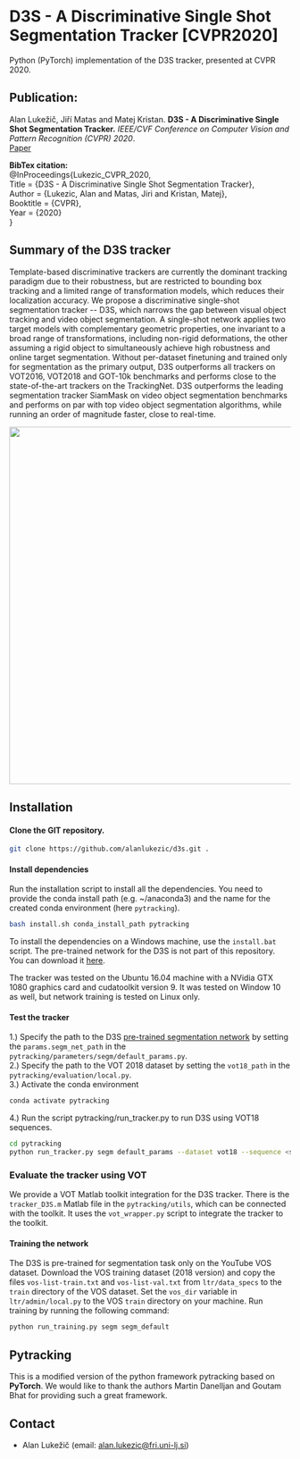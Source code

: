 # D3S - A Discriminative Single Shot Segmentation Tracker [CVPR2020]

Python (PyTorch) implementation of the D3S tracker, presented at CVPR 2020.

## Publication:
Alan Lukežič, Jiří Matas and Matej Kristan.
<b>D3S - A Discriminative Single Shot Segmentation Tracker.</b>
<i>IEEE/CVF Conference on Computer Vision and Pattern Recognition (CVPR) 2020</i>.</br>
[Paper](https://arxiv.org/abs/1911.08862) </br>

<b>BibTex citation:</b></br>
@InProceedings{Lukezic_CVPR_2020,<br>
Title = {D3S - A Discriminative Single Shot Segmentation Tracker},<br>
Author = {Lukezic, Alan and Matas, Jiri and Kristan, Matej},<br>
Booktitle = {CVPR},<br>
Year = {2020}<br>
}

## Summary of the D3S tracker
Template-based discriminative trackers are currently the dominant tracking paradigm due to their robustness, but are restricted to bounding box tracking and a limited range of transformation models, which reduces their localization accuracy. We propose a discriminative single-shot segmentation tracker -- D3S, which narrows the gap between visual object tracking and video object segmentation. A single-shot network applies two target models with complementary geometric properties, one invariant to a broad range of transformations, including non-rigid deformations, the other assuming a rigid object to simultaneously achieve high robustness and online target segmentation. Without per-dataset finetuning and trained only for segmentation as the primary output, D3S outperforms all trackers on VOT2016, VOT2018 and GOT-10k benchmarks and performs close to the  state-of-the-art trackers on the TrackingNet. D3S outperforms the leading segmentation tracker SiamMask on video  object segmentation benchmarks and performs on par with top video object segmentation algorithms, while running an order of magnitude faster, close to real-time.

<p style="width:100%, text-align:center"><a href="url"><img src="https://raw.githubusercontent.com/alanlukezic/d3s/master/pytracking/utils/d3s-architecture.png" width="640"></a></p>

## Installation

#### Clone the GIT repository.  
```bash
git clone https://github.com/alanlukezic/d3s.git .
```

#### Install dependencies
Run the installation script to install all the dependencies. You need to provide the conda install path (e.g. ~/anaconda3) and the name for the created conda environment (here ```pytracking```).  
```bash
bash install.sh conda_install_path pytracking
```
To install the dependencies on a Windows machine, use the `install.bat` script.
The pre-trained network for the D3S is not part of this repository. You can download it [here](http://data.vicos.si/alanl/d3s/SegmNet.pth.tar).

The tracker was tested on the Ubuntu 16.04 machine with a NVidia GTX 1080 graphics card and cudatoolkit version 9.
It was tested on Window 10 as well, but network training is tested on Linux only.

#### Test the tracker
1.) Specify the path to the D3S [pre-trained segmentation network](http://data.vicos.si/alanl/d3s/SegmNet.pth.tar) by setting the `params.segm_net_path` in the `pytracking/parameters/segm/default_params.py`. <br/>
2.) Specify the path to the VOT 2018 dataset by setting the `vot18_path` in the `pytracking/evaluation/local.py`. <br/>
3.) Activate the conda environment
```bash
conda activate pytracking
```
4.) Run the script pytracking/run_tracker.py to run D3S using VOT18 sequences.  
```bash
cd pytracking
python run_tracker.py segm default_params --dataset vot18 --sequence <seq_name> --debug 1
```

### Evaluate the tracker using VOT
We provide a VOT Matlab toolkit integration for the D3S tracker. There is the `tracker_D3S.m` Matlab file in the `pytracking/utils`, which can be connected with the toolkit. It uses the `vot_wrapper.py` script to integrate the tracker to the toolkit.

#### Training the network
The D3S is pre-trained for segmentation task only on the YouTube VOS dataset. Download the VOS training dataset (2018 version) and copy the files `vos-list-train.txt` and `vos-list-val.txt` from `ltr/data_specs` to the `train` directory of the VOS dataset. 
Set the `vos_dir` variable in `ltr/admin/local.py` to the VOS `train` directory on your machine.
Run training by running the following command:
```bash
python run_training.py segm segm_default
```

## Pytracking
This is a modified version of the python framework pytracking based on **PyTorch**. We would like to thank the authors Martin Danelljan and Goutam Bhat for providing such a great framework.

## Contact
* Alan Lukežič (email: alan.lukezic@fri.uni-lj.si)
